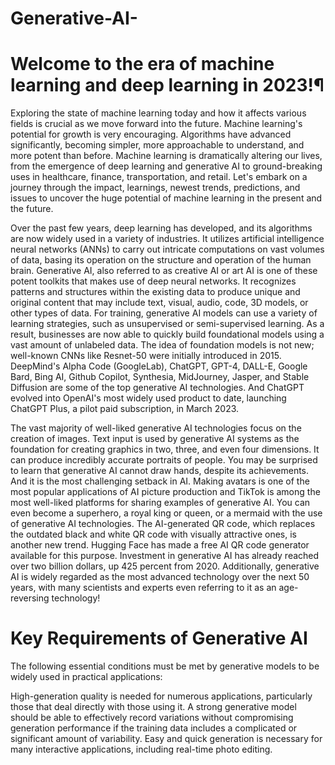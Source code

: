 # Generative-AI-

# Welcome to the era of machine learning and deep learning in 2023!¶
Exploring the state of machine learning today and how it affects various fields is crucial as we move forward into the future. Machine learning's potential for growth is very encouraging. Algorithms have advanced significantly, becoming simpler, more approachable to understand, and more potent than before. Machine learning is dramatically altering our lives, from the emergence of deep learning and generative AI to ground-breaking uses in healthcare, finance, transportation, and retail. Let's embark on a journey through the impact, learnings, newest trends, predictions, and issues to uncover the huge potential of machine learning in the present and the future.

Over the past few years, deep learning has developed, and its algorithms are now widely used in a variety of industries. It utilizes artificial intelligence neural networks (ANNs) to carry out intricate computations on vast volumes of data, basing its operation on the structure and operation of the human brain. Generative AI, also referred to as creative AI or art AI is one of these potent toolkits that makes use of deep neural networks. It recognizes patterns and structures within the existing data to produce unique and original content that may include text, visual, audio, code, 3D models, or other types of data. For training, generative AI models can use a variety of learning strategies, such as unsupervised or semi-supervised learning. As a result, businesses are now able to quickly build foundational models using a vast amount of unlabeled data. The idea of foundation models is not new; well-known CNNs like Resnet-50 were initially introduced in 2015. DeepMind's Alpha Code (GoogleLab), ChatGPT, GPT-4, DALL-E, Google Bard, Bing AI, Github Copilot, Synthesia, MidJourney, Jasper, and Stable Diffusion are some of the top generative AI technologies. And ChatGPT evolved into OpenAI's most widely used product to date, launching ChatGPT Plus, a pilot paid subscription, in March 2023.

The vast majority of well-liked generative AI technologies focus on the creation of images. Text input is used by generative AI systems as the foundation for creating graphics in two, three, and even four dimensions. It can produce incredibly accurate portraits of people. You may be surprised to learn that generative AI cannot draw hands, despite its achievements. And it is the most challenging setback in AI. Making avatars is one of the most popular applications of AI picture production and TikTok is among the most well-liked platforms for sharing examples of generative AI. You can even become a superhero, a royal king or queen, or a mermaid with the use of generative AI technologies. The AI-generated QR code, which replaces the outdated black and white QR code with visually attractive ones, is another new trend. Hugging Face has made a free AI QR code generator available for this purpose. Investment in generative AI has already reached over two billion dollars, up 425 percent from 2020. Additionally, generative AI is widely regarded as the most advanced technology over the next 50 years, with many scientists and experts even referring to it as an age-reversing technology!

# Key Requirements of Generative AI
The following essential conditions must be met by generative models to be widely used in practical applications:

High-generation quality is needed for numerous applications, particularly those that deal directly with those using it.
A strong generative model should be able to effectively record variations without compromising generation performance if the training data includes a complicated or significant amount of variability.
Easy and quick generation is necessary for many interactive applications, including real-time photo editing.


